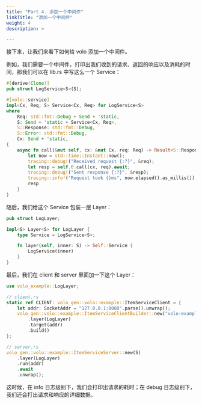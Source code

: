 ```yaml
---
title: "Part 4. 添加一个中间件"
linkTitle: "添加一个中间件"
weight: 4
description: >

---
```


接下来，让我们来看下如何给 volo 添加一个中间件。

例如，我们需要一个中间件，打印出我们收到的请求、返回的响应以及消耗的时间，那我们可以在 lib.rs 中写这么一个 Service：

```rust
#[derive(Clone)]
pub struct LogService<S>(S);

#[volo::service]
impl<Cx, Req, S> Service<Cx, Req> for LogService<S>
where
    Req: std::fmt::Debug + Send + 'static,
    S: Send + 'static + Service<Cx, Req>,
    S::Response: std::fmt::Debug,
    S::Error: std::fmt::Debug,
    Cx: Send + 'static,
{
    async fn call(&mut self, cx: &mut Cx, req: Req) -> Result<S::Response, S::Error> {
        let now = std::time::Instant::now();
        tracing::debug!("Received request {:?}", &req);
        let resp = self.0.call(cx, req).await;
        tracing::debug!("Sent response {:?}", &resp);
        tracing::info!("Request took {}ms", now.elapsed().as_millis());
        resp
    }
}
```

随后，我们给这个 Service 包装一层 Layer：

```rust
pub struct LogLayer;

impl<S> Layer<S> for LogLayer {
    type Service = LogService<S>;

    fn layer(self, inner: S) -> Self::Service {
        LogService(inner)
    }
}
```

最后，我们在 client 和 server 里面加一下这个 Layer：

```rust
use volo_example::LogLayer;

// client.rs
static ref CLIENT: volo_gen::volo::example::ItemServiceClient = {
    let addr: SocketAddr = "127.0.0.1:8080".parse().unwrap();
    volo_gen::volo::example::ItemServiceClientBuilder::new("volo-example")
        .layer(LogLayer)
        .target(addr)
        .build()
};

// server.rs
volo_gen::volo::example::ItemServiceServer::new(S)
    .layer(LogLayer)
    .run(addr)
    .await
    .unwrap();
```

这时候，在 info 日志级别下，我们会打印出请求的耗时；在 debug 日志级别下，我们还会打出请求和响应的详细数据。
